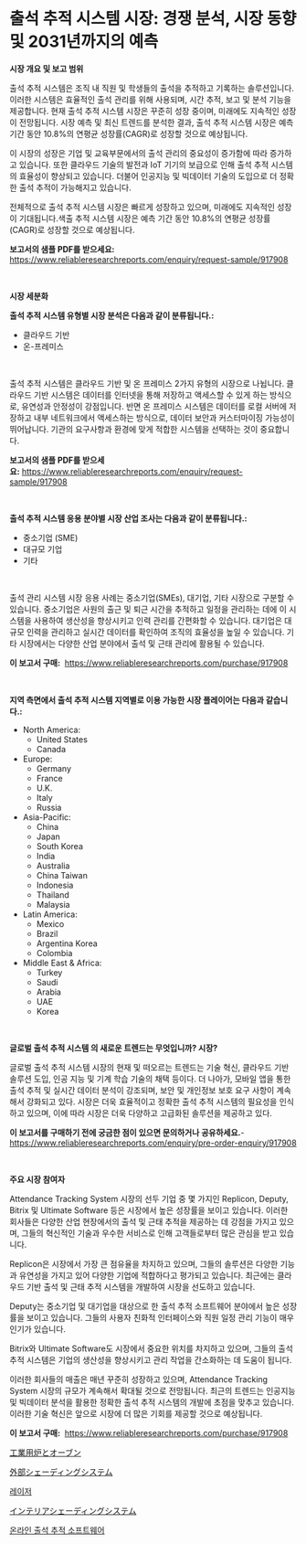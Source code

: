 <p><h1>출석 추적 시스템 시장: 경쟁 분석, 시장 동향 및 2031년까지의 예측</h1></p><p><strong>시장 개요 및 보고 범위</strong></p>
<p><p>출석 추적 시스템은 조직 내 직원 및 학생들의 출석을 추적하고 기록하는 솔루션입니다. 이러한 시스템은 효율적인 출석 관리를 위해 사용되며, 시간 추적, 보고 및 분석 기능을 제공합니다. 현재 출석 추적 시스템 시장은 꾸준히 성장 중이며, 미래에도 지속적인 성장이 전망됩니다. 시장 예측 및 최신 트렌드를 분석한 결과, 출석 추적 시스템 시장은 예측 기간 동안 10.8%의 연평균 성장률(CAGR)로 성장할 것으로 예상됩니다.</p><p>이 시장의 성장은 기업 및 교육부문에서의 출석 관리의 중요성이 증가함에 따라 증가하고 있습니다. 또한 클라우드 기술의 발전과 IoT 기기의 보급으로 인해 출석 추적 시스템의 효율성이 향상되고 있습니다. 더불어 인공지능 및 빅데이터 기술의 도입으로 더 정확한 출석 추적이 가능해지고 있습니다.</p><p>전체적으로 출석 추적 시스템 시장은 빠르게 성장하고 있으며, 미래에도 지속적인 성장이 기대됩니다.색출 추적 시스템 시장은 예측 기간 동안 10.8%의 연평균 성장률(CAGR)로 성장할 것으로 예상됩니다.</p></p>
<p><strong>보고서의 샘플 PDF를 받으세요:</strong> <a href="https://www.reliableresearchreports.com/enquiry/request-sample/917908">https://www.reliableresearchreports.com/enquiry/request-sample/917908</a></p>
<p>&nbsp;</p>
<p><strong>시장 세분화</strong></p>
<p><strong>출석 추적 시스템 유형별 시장 분석은 다음과 같이 분류됩니다.:</strong></p>
<p><ul><li>클라우드 기반</li><li>온-프레미스</li></ul></p>
<p>&nbsp;</p>
<p><p>출석 추적 시스템은 클라우드 기반 및 온 프레미스 2가지 유형의 시장으로 나뉩니다. 클라우드 기반 시스템은 데이터를 인터넷을 통해 저장하고 액세스할 수 있게 하는 방식으로, 유연성과 안정성이 강점입니다. 반면 온 프레미스 시스템은 데이터를 로컬 서버에 저장하고 내부 네트워크에서 액세스하는 방식으로, 데이터 보안과 커스터마이징 가능성이 뛰어납니다. 기관의 요구사항과 환경에 맞게 적합한 시스템을 선택하는 것이 중요합니다.</p></p>
<p><strong>보고서의 샘플 PDF를 받으세요:</strong>&nbsp;<a href="https://www.reliableresearchreports.com/enquiry/request-sample/917908">https://www.reliableresearchreports.com/enquiry/request-sample/917908</a></p>
<p>&nbsp;</p>
<p><strong> 출석 추적 시스템 응용 분야별 시장 산업 조사는 다음과 같이 분류됩니다.:</strong></p>
<p><ul><li>중소기업 (SME)</li><li>대규모 기업</li><li>기타</li></ul></p>
<p>&nbsp;</p>
<p><p>출석 관리 시스템 시장 응용 사례는 중소기업(SMEs), 대기업, 기타 시장으로 구분할 수 있습니다. 중소기업은 사원의 출근 및 퇴근 시간을 추적하고 일정을 관리하는 데에 이 시스템을 사용하여 생산성을 향상시키고 인력 관리를 간편화할 수 있습니다. 대기업은 대규모 인력을 관리하고 실시간 데이터를 확인하여 조직의 효율성을 높일 수 있습니다. 기타 시장에서는 다양한 산업 분야에서 출석 및 근태 관리에 활용될 수 있습니다.</p></p>
<p><strong>이 보고서 구매:</strong>&nbsp; <a href="https://www.reliableresearchreports.com/purchase/917908">https://www.reliableresearchreports.com/purchase/917908</a></p>
<p>&nbsp;</p>
<p><strong>지역 측면에서 출석 추적 시스템 지역별로 이용 가능한 시장 플레이어는 다음과 같습니다.:</strong></p>
<p><ul>
    <li>
        North America:
        <ul>
            <li>United States</li>
            <li>Canada</li>
        </ul>
    </li>
    <li>
        Europe:
        <ul>
            <li>Germany</li>
            <li>France</li>
            <li>U.K.</li>
            <li>Italy</li>
            <li>Russia</li>
        </ul>
    </li>
    <li>
        Asia-Pacific:
        <ul>
            <li>China</li>
            <li>Japan</li>
            <li>South Korea</li>
            <li>India</li>
            <li>Australia</li>
            <li>China Taiwan</li>
            <li>Indonesia</li>
            <li>Thailand</li>
            <li>Malaysia</li>
        </ul>
    </li>
    <li>
        Latin America:
        <ul>
            <li>Mexico</li>
            <li>Brazil</li>
            <li>Argentina Korea</li>
            <li>Colombia</li>
        </ul>
    </li>
    <li>
        Middle East & Africa:
        <ul>
            <li>Turkey</li>
            <li>Saudi</li>
            <li>Arabia</li>
            <li>UAE</li>
            <li>Korea</li>
        </ul>
    </li>
    </ul></p>
<p>&nbsp;</p>
<p><strong>글로벌 출석 추적 시스템 의 새로운 트렌드는 무엇입니까? 시장?</strong></p>
<p><p>글로벌 출석 추적 시스템 시장의 현재 및 떠오르는 트렌드는 기술 혁신, 클라우드 기반 솔루션 도입, 인공 지능 및 기계 학습 기술의 채택 등이다. 더 나아가, 모바일 앱을 통한 출석 추적 및 실시간 데이터 분석이 강조되며, 보안 및 개인정보 보호 요구 사항이 계속해서 강화되고 있다. 시장은 더욱 효율적이고 정확한 출석 추적 시스템의 필요성을 인식하고 있으며, 이에 따라 시장은 더욱 다양하고 고급화된 솔루션을 제공하고 있다.</p></p>
<p><strong>이 보고서를 구매하기 전에 궁금한 점이 있으면 문의하거나 공유하세요.</strong>- <a href="https://www.reliableresearchreports.com/enquiry/pre-order-enquiry/917908">https://www.reliableresearchreports.com/enquiry/pre-order-enquiry/917908</a></p>
<p>&nbsp;</p>
<p><strong>주요 시장 참여자</strong></p>
<p><p>Attendance Tracking System 시장의 선두 기업 중 몇 가지인 Replicon, Deputy, Bitrix 및 Ultimate Software 등은 시장에서 높은 성장률을 보이고 있습니다. 이러한 회사들은 다양한 산업 현장에서의 출석 및 근태 추적을 제공하는 데 강점을 가지고 있으며, 그들의 혁신적인 기술과 우수한 서비스로 인해 고객들로부터 많은 관심을 받고 있습니다.</p><p>Replicon은 시장에서 가장 큰 점유율을 차지하고 있으며, 그들의 솔루션은 다양한 기능과 유연성을 가지고 있어 다양한 기업에 적합하다고 평가되고 있습니다. 최근에는 클라우드 기반 출석 및 근태 추적 시스템을 개발하여 시장을 선도하고 있습니다.</p><p>Deputy는 중소기업 및 대기업을 대상으로 한 출석 추적 소프트웨어 분야에서 높은 성장률을 보이고 있습니다. 그들의 사용자 친화적 인터페이스와 직원 일정 관리 기능이 매우 인기가 있습니다.</p><p>Bitrix와 Ultimate Software도 시장에서 중요한 위치를 차지하고 있으며, 그들의 출석 추적 시스템은 기업의 생산성을 향상시키고 관리 작업을 간소화하는 데 도움이 됩니다.</p><p>이러한 회사들의 매출은 매년 꾸준히 성장하고 있으며, Attendance Tracking System 시장의 규모가 계속해서 확대될 것으로 전망됩니다. 최근의 트렌드는 인공지능 및 빅데이터 분석을 활용한 정확한 출석 추적 시스템의 개발에 초점을 맞추고 있습니다. 이러한 기술 혁신은 앞으로 시장에 더 많은 기회를 제공할 것으로 예상됩니다.</p></p>
<p><strong>이 보고서 구매:</strong>&nbsp;&nbsp;<a href="https://www.reliableresearchreports.com/purchase/917908">https://www.reliableresearchreports.com/purchase/917908</a></p>
<p><p><a href="https://medium.com/@sheliamoneyz1c4jitzdb7wqt/%E5%B7%A5%E6%A5%AD%E7%82%89%E3%81%A8%E3%82%AA%E3%83%BC%E3%83%96%E3%83%B3%E5%B8%82%E5%A0%B4%E3%81%AE%E5%88%86%E6%9E%90-%E3%82%B0%E3%83%AD%E3%83%BC%E3%83%90%E3%83%AB%E7%94%A3%E6%A5%AD%E3%81%AE%E8%A6%8B%E5%9C%B0%E3%81%A8%E4%BA%88%E6%B8%AC-2024%E5%B9%B4%E3%81%8B%E3%82%892031%E5%B9%B4%E3%81%BE%E3%81%A7-243568794c38">工業用炉とオーブン</a></p><p><a href="https://github.com/lrlmopnhwd79300/Market-Research-Report-List-1/blob/main/8836858183536.md">外部シェーディングシステム</a></p><p><a href="https://medium.com/@brandonramos59/%EB%A0%88%EC%9D%B4%EC%A0%80-%EC%8B%9C%EC%9E%A5-%EA%B7%9C%EB%AA%A8-%EB%B0%8F-%EC%8B%9C%EC%9E%A5-%EB%8F%99%ED%96%A5-%EC%A0%84%EB%B0%98%EC%A0%81%EC%9D%B8-%EC%82%B0%EC%97%85-%EA%B0%9C%EC%9A%94-2024%EB%85%84%EB%B6%80%ED%84%B0-2031%EB%85%84%EA%B9%8C%EC%A7%80-fd38ba79ea2d">레이저</a></p><p><a href="https://github.com/wkuactfdzwizk06/Market-Research-Report-List-1/blob/main/3681415183535.md">インテリアシェーディングシステム</a></p><p><a href="https://github.com/akzkkws047661437/Market-Research-Report-List-1/blob/main/8523207183590.md">온라인 출석 추적 소프트웨어</a></p></p>
